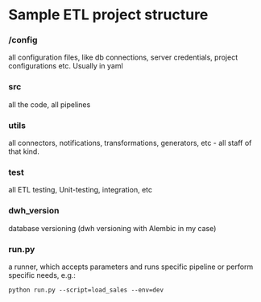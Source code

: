 # Sample ETL project structure

### /config 
all configuration files, like db connections, server credentials, project configurations etc. Usually in yaml

### src 
all the code, all pipelines

### utils 
all connectors, notifications, transformations, generators, etc - all staff of that kind.

### test 
all ETL testing, Unit-testing, integration, etc

### dwh_version
database versioning (dwh versioning with Alembic in my case)

### run.py
a runner, which accepts parameters and runs specific pipeline or perform specific needs, e.g.:

`python run.py --script=load_sales --env=dev`


